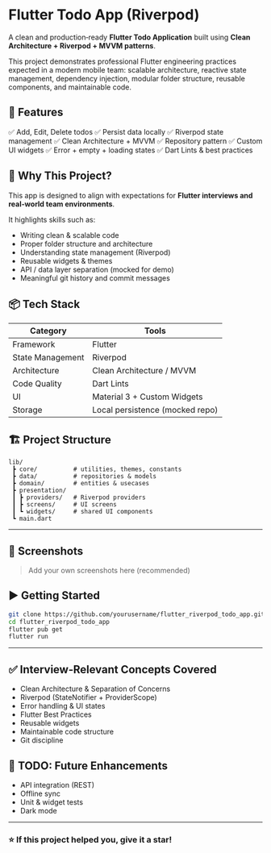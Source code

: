 # Flutter Todo App (Riverpod)

A clean and production‑ready **Flutter Todo Application** built using **Clean Architecture + Riverpod + MVVM patterns**.

This project demonstrates professional Flutter engineering practices expected in a modern mobile team: scalable architecture, reactive state management, dependency injection, modular folder structure, reusable components, and maintainable code.

## 🚀 Features

✅ Add, Edit, Delete todos
✅ Persist data locally
✅ Riverpod state management
✅ Clean Architecture + MVVM
✅ Repository pattern
✅ Custom UI widgets
✅ Error + empty + loading states
✅ Dart Lints & best practices

## 🎯 Why This Project?

This app is designed to align with expectations for **Flutter interviews and real‑world team environments**.

It highlights skills such as:

* Writing clean & scalable code
* Proper folder structure and architecture
* Understanding state management (Riverpod)
* Reusable widgets & themes
* API / data layer separation (mocked for demo)
* Meaningful git history and commit messages


## 📦 Tech Stack

| Category         | Tools                           |
| ---------------- | ------------------------------- |
| Framework        | Flutter                         |
| State Management | Riverpod                        |
| Architecture     | Clean Architecture / MVVM       |
| Code Quality     | Dart Lints                      |
| UI               | Material 3 + Custom Widgets     |
| Storage          | Local persistence (mocked repo) |



## 🏗️ Project Structure

```
lib/
 ┣ core/          # utilities, themes, constants
 ┣ data/          # repositories & models
 ┣ domain/        # entities & usecases
 ┣ presentation/
 ┃ ┣ providers/   # Riverpod providers
 ┃ ┣ screens/     # UI screens
 ┃ ┗ widgets/     # shared UI components
 ┗ main.dart
```

---

## 📸 Screenshots

> Add your own screenshots here (recommended)



## ▶️ Getting Started

```bash
git clone https://github.com/yourusername/flutter_riverpod_todo_app.git
cd flutter_riverpod_todo_app
flutter pub get
flutter run
```

---

## ✅ Interview‑Relevant Concepts Covered

* Clean Architecture & Separation of Concerns
* Riverpod (StateNotifier + ProviderScope)
* Error handling & UI states
* Flutter Best Practices
* Reusable widgets
* Maintainable code structure
* Git discipline



## 🧪 TODO: Future Enhancements

* API integration (REST)
* Offline sync
* Unit & widget tests
* Dark mode


---

### ⭐ If this project helped you, give it a star!
